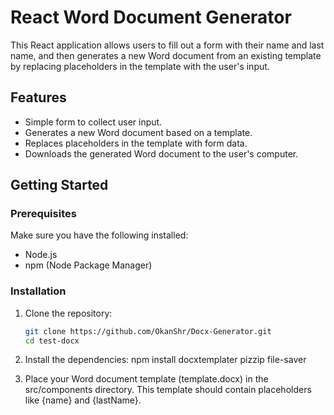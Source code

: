 # React Word Document Generator

This React application allows users to fill out a form with their name and last name, and then generates a new Word document from an existing template by replacing placeholders in the template with the user's input.

## Features

- Simple form to collect user input.
- Generates a new Word document based on a template.
- Replaces placeholders in the template with form data.
- Downloads the generated Word document to the user's computer.

## Getting Started

### Prerequisites

Make sure you have the following installed:

- Node.js
- npm (Node Package Manager)

### Installation

1. Clone the repository:

   ```bash
   git clone https://github.com/OkanShr/Docx-Generator.git
   cd test-docx

   ```

2. Install the dependencies:
   npm install docxtemplater pizzip file-saver

3. Place your Word document template (template.docx) in the src/components directory.
   This template should contain placeholders like {name} and {lastName}.
